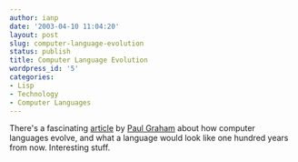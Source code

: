 ```yaml
---
author: ianp
date: '2003-04-10 11:04:20'
layout: post
slug: computer-language-evolution
status: publish
title: Computer Language Evolution
wordpress_id: '5'
categories:
- Lisp
- Technology
- Computer Languages
---
```


There's a fascinating [article](http://www.paulgraham.com/hundred.html
"The Hundred-Year Language") by [Paul Graham](http://www.paulgraham.com)
about how computer languages evolve, and what a language would look like
one hundred years from now. Interesting stuff.
